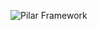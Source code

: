 ![Pilar Framework](http://www.plantuml.com/plantuml/proxy?cache=no&src=https://raw.githubusercontent.com/mirzaakhena/rest-messaging-db/pilar/pilar.wsd)
